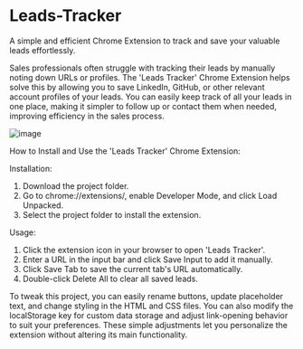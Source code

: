 # Leads-Tracker

A simple and efficient Chrome Extension to track and save your valuable leads effortlessly.

Sales professionals often struggle with tracking their leads by manually noting down URLs or profiles. The 'Leads Tracker' Chrome Extension helps solve this by allowing you to save 
LinkedIn, GitHub, or other relevant account profiles of your leads. You can easily keep track of all your leads in one place, making it simpler to follow up or contact them when needed, improving efficiency in the sales process.

![image](https://github.com/user-attachments/assets/ca39fe73-76a1-4b4a-a2a6-aeb82e451a5c)

How to Install and Use the 'Leads Tracker' Chrome Extension:

 Installation:

1. Download the project folder.
2. Go to chrome://extensions/, enable Developer Mode, and click Load Unpacked.
3. Select the project folder to install the extension.

 Usage:
  
1. Click the extension icon in your browser to open 'Leads Tracker'.
2. Enter a URL in the input bar and click Save Input to add it manually.
3. Click Save Tab to save the current tab's URL automatically.
4. Double-click Delete All to clear all saved leads.

To tweak this project, you can easily rename buttons, update placeholder text, and change styling in the HTML and CSS files. You can also modify the localStorage key for custom data storage and adjust link-opening behavior to suit your preferences. These simple adjustments let you personalize the extension without altering its main functionality.



